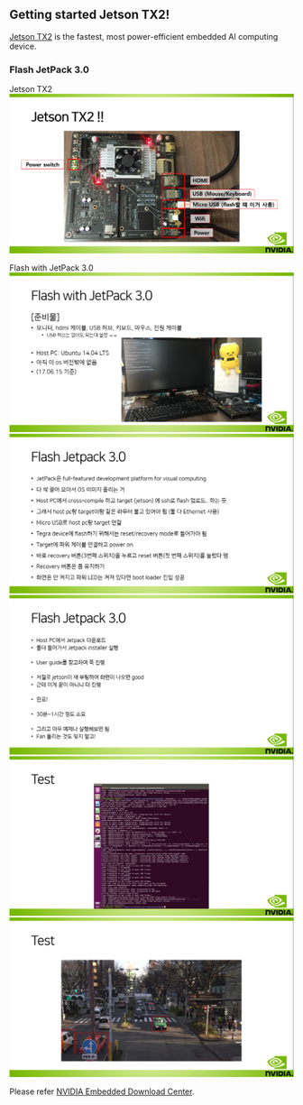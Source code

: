 ## Getting started Jetson TX2!

[Jetson TX2](http://elinux.org/Jetson_TX2) is the fastest, most power-efficient embedded AI computing device.

### Flash JetPack 3.0

Jetson TX2
![Jetson TX2](https://github.com/engelin/engelin.github.io/blob/master/images/Getting_started_JTX2_1.png?raw=true)

Flash with JetPack 3.0
![Flash with JetPack 3.0 (1)](https://github.com/engelin/engelin.github.io/blob/master/images/Getting_started_JTX2_2.png?raw=true)
![Flash with JetPack 3.0 (2)](https://github.com/engelin/engelin.github.io/blob/master/images/Getting_started_JTX2_3.png?raw=true)
![Flash with JetPack 3.0 (3)](https://github.com/engelin/engelin.github.io/blob/master/images/Getting_started_JTX2_4.png?raw=true)
![Flash with JetPack 3.0 (4)](https://github.com/engelin/engelin.github.io/blob/master/images/Getting_started_JTX2_5.png?raw=true)
![Flash with JetPack 3.0 (5)](https://github.com/engelin/engelin.github.io/blob/master/images/Getting_started_JTX2_6.png?raw=true)

Please refer [NVIDIA Embedded Download Center](https://developer.nvidia.com/embedded/downloads).
